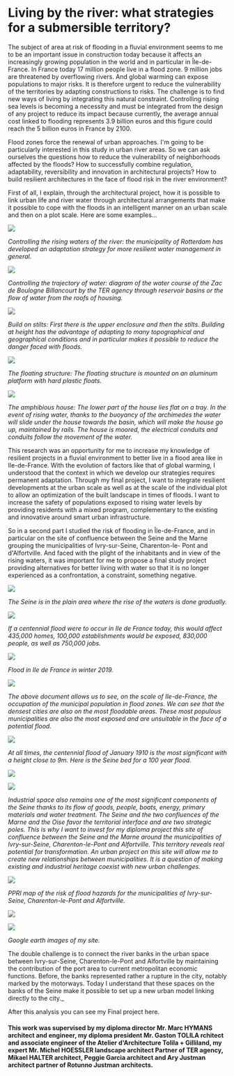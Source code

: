 # Living by the river: what strategies for a submersible territory?



The subject of area at risk of flooding in a fluvial environment seems to me to be an important issue in construction today because it affects an increasingly growing population in the world and in particular in Île-de-France. In France today 17 million people live in a flood zone. 9 million jobs are threatened by overflowing rivers. And global warming can expose populations to major risks. It is therefore urgent to reduce the vulnerability of the territories by adapting constructions to risks. The challenge is to find new ways of living by integrating this natural constraint. Controlling rising sea levels is becoming a necessity and must be integrated from the design of any project to reduce its impact because currently, the average annual cost linked to flooding represents 3.9 billion euros and this figure could reach the 5 billion euros in France by 2100.


Flood zones force the renewal of urban approaches. I'm going to be particularly interested in this study in urban river areas. So we can ask ourselves the questions how to reduce the vulnerability of neighborhoods affected by the floods? How to successfully combine regulation, adaptability, reversibility and innovation in architectural projects? How to build resilient architectures in the face of flood risk in the river environment?


First of all, I explain, through the architectural project, how it is possible to link urban life and river water through architectural arrangements that make it possible to cope with the floods in an intelligent manner on an urban scale and then on a plot scale.
Here are some examples...

![](16.png?raw=true)

_Controlling the rising waters of the river: the municipality of Rotterdam has developed an adaptation strategy for more resilient water management in general._

![](17.png?raw=true)

_Controlling the trajectory of water: diagram of the water course of the Zac de Boulogne Billancourt by the TER agency through reservoir basins or the flow of water from the roofs of housing._

![](18.png?raw=true)

_Build on stilts: First there is the upper enclosure and then the stilts. Building at height has the advantage of adapting to many topographical and geographical conditions and in particular makes it possible to reduce the danger faced with floods._

![](19.png?raw=true)

_The floating structure: The floating structure is mounted on an aluminum platform with hard plastic floats._

![](20.png?raw=true)

_The amphibious house: The lower part of the house lies flat on a tray. In the event of rising water, thanks to the buoyancy of the archimedes the water will slide under the house towards the basin, which will make the house go up, maintained by rails. The house is moored, the electrical conduits and conduits follow the movement of the water._



This research was an opportunity for me to increase my knowledge of resilient projects in a fluvial environment to better live in a flood area like in Ile-de-France.
With the evolution of factors like that of global warming, I understood that the context in which we develop our strategies requires permanent adaptation.
Through my final project, I want to integrate resilient developments at the urban scale as well as at the scale of the individual plot to allow an optimization of the built landscape in times of floods. I want to increase the safety of populations exposed to rising water levels by providing residents with a mixed program, complementary to the existing and innovative around smart urban infrastructure.


So in a second part I studied the risk of flooding in Île-de-France, and in particular on the site of confluence between the Seine and the Marne grouping the municipalities of Ivry-sur-Seine, Charenton-le- Pont and d'Alfortville. And faced with the plight of the inhabitants and in view of the rising waters, it was important for me to propose a final study project providing alternatives for better living with water so that it is no longer experienced as a confrontation, a constraint, something negative.

![](1.png?raw=true)

_The Seine is in the plain area where the rise of the waters is done gradually._

![](2.png?raw=true)

_If a centennial flood were to occur in Ile de France today, this would affect 435,000 homes, 100,000 establishments would be exposed, 830,000 people, as well as 750,000 jobs._

![](3bis.png?raw=true)

_Flood in Ile de France in winter 2019._

![](4.png?raw=true)

_The above document allows us to see, on the scale of Ile-de-France, the occupation of the municipal population in flood zones. We can see that the densest cities are also on the most floodable areas. These most populous municipalities are also the most exposed and are unsuitable in the face of a potential flood._

![](5.png?raw=true)

_At all times, the centennial flood of January 1910 is the most significant with a height close to 9m. Here is the Seine bed for a 100 year flood._

![](6.png?raw=true)

![](7.png?raw=true)

_Industrial space also remains one of the most significant components of the Seine thanks to its flow of goods, people, boats, energy, primary materials and water treatment. The Seine and the two confluences of the Marne and the Oise favor the territorial interface and are two strategic poles. This is why I want to invest for my diploma project this site of confluence between the Seine and the Marne around the municipalities of Ivry-sur-Seine, Charenton-le-Pont and Alfortville. This territory reveals real potential for transformation. An urban project on this site will allow me to create new relationships between municipalities. It is a question of making existing and industrial heritage coexist with new urban challenges._

![](8.png?raw=true)

_PPRI map of the risk of flood hazards for the municipalities of Ivry-sur-Seine, Charenton-le-Pont and Alfortville._

![](9.png?raw=true)

![](10.png?raw=true)

_Google earth images of my site._


The double challenge is to connect the river banks in the urban space between Ivry-sur-Seine, Charenton-le-Pont and Alfortville by maintaining the contribution of the port area to current metropolitan economic functions. Before, the banks represented rather a rupture in the city, notably marked by the motorways. Today I understand that these spaces on the banks of the Seine make it possible to set up a new urban model linking directly to the city._

After this analysis you can see my Final project here.


#### This work was supervised by my diploma director Mr. Marc HYMANS architect and engineer, my diploma president Mr. Gaston TOLILA rchitect and associate engineer of the Atelier d'Architecture Tolila + Gilliland, my expert Mr. Michel HOESSLER landscape architect Partner of TER agency, Mikael HALTER architect, Peggie Garcia architect and Ary Justman architect partner of Rotunno Justman architects.


